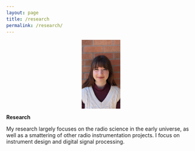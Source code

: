 ```yaml
---
layout: page
title: /research
permalink: /research/
---
```


<p align="center">
<img src="graphics/headshot.jpg" alt="Headshot" width=103 height=183 align="center">
</p>
  
<p align="center">
  
  <b> Research </b>
  
My research largely focuses on the radio science in the early universe, as well as a smattering of other radio instrumentation projects. I focus on instrument design and digital signal processing. 
  
</p>
